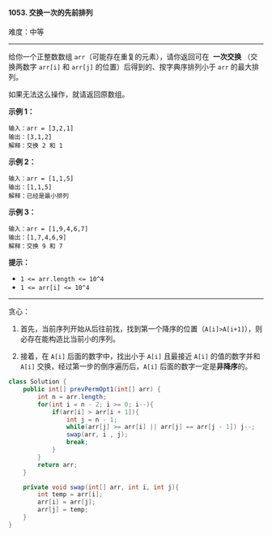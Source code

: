#### 1053. 交换一次的先前排列

难度：中等

---

给你一个正整数数组 `arr`（可能存在重复的元素），请你返回可在  **一次交换** （交换两数字 `arr[i]` 和 `arr[j]` 的位置）后得到的、按字典序排列小于 `arr` 的最大排列。

如果无法这么操作，就请返回原数组。

 **示例 1：** 

```
输入：arr = [3,2,1]
输出：[3,1,2]
解释：交换 2 和 1
```

 **示例 2：** 

```
输入：arr = [1,1,5]
输出：[1,1,5]
解释：已经是最小排列
```

 **示例 3：** 

```
输入：arr = [1,9,4,6,7]
输出：[1,7,4,6,9]
解释：交换 9 和 7
```

 **提示：** 

*   `1 <= arr.length <= 10^4`
*   `1 <= arr[i] <= 10^4`

---

贪心：

1. 首先，当前序列开始从后往前找，找到第一个降序的位置（`A[i]>A[i+1]`），则必存在能构造比当前小的序列。

2. 接着，在 `A[i]` 后面的数字中，找出小于 `A[i]` 且最接近 `A[i]` 的值的数字并和 `A[i]` 交换，经过第一步的倒序遍历后，`A[i]` 后面的数字一定是**非降序**的。

```Java
class Solution {
    public int[] prevPermOpt1(int[] arr) {
        int n = arr.length;
        for(int i = n - 2; i >= 0; i--){
            if(arr[i] > arr[i + 1]){
                int j = n - 1;
                while(arr[j] >= arr[i] || arr[j] == arr[j - 1]) j--;
                swap(arr, i , j);
                break;
            }
        }
        return arr;
    }

    private void swap(int[] arr, int i, int j){
        int temp = arr[i];
        arr[i] = arr[j];
        arr[j] = temp;
    }
}
```